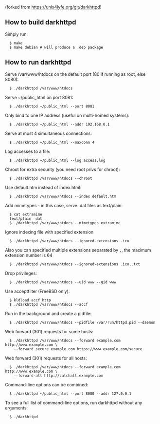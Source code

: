 (forked from https://unix4lyfe.org/git/darkhttpd)

## How to build darkhttpd

Simply run:
```
  $ make
  $ make debian # will produce a .deb package
```

## How to run darkhttpd

Serve /var/www/htdocs on the default port (80 if running as root, else 8080):
```
  $ ./darkhttpd /var/www/htdocs
```

Serve ~/public_html on port 8081:
```
  $ ./darkhttpd ~/public_html --port 8081
```

Only bind to one IP address (useful on multi-homed systems):
```
  $ ./darkhttpd ~/public_html --addr 192.168.0.1
```

Serve at most 4 simultaneous connections:
```
  $ ./darkhttpd ~/public_html --maxconn 4
```

Log accesses to a file:
```
  $ ./darkhttpd ~/public_html --log access.log
```

Chroot for extra security (you need root privs for chroot):
```
  $ ./darkhttpd /var/www/htdocs --chroot
```

Use default.htm instead of index.html:
```
  $ ./darkhttpd /var/www/htdocs --index default.htm
```

Add mimetypes - in this case, serve .dat files as text/plain:
```
  $ cat extramime
  text/plain  dat
  $ ./darkhttpd /var/www/htdocs --mimetypes extramime
```

Ignore indexing file with specified extension
```
  $ ./darkhttpd /var/www/htdocs --ignored-extensions .ico
```

Also you can specified multiple extensions separated by `,`, the maximum extension number is 64
```
  $ ./darkhttpd /var/www/htdocs --ignored-extensions .ico,.txt
```

Drop privileges:
```
  $ ./darkhttpd /var/www/htdocs --uid www --gid www
```

Use acceptfilter (FreeBSD only):
```
  $ kldload accf_http
  $ ./darkhttpd /var/www/htdocs --accf
```

Run in the background and create a pidfile:
```
  $ ./darkhttpd /var/www/htdocs --pidfile /var/run/httpd.pid --daemon
```

Web forward (301) requests for some hosts:
```
  $ ./darkhttpd /var/www/htdocs --forward example.com http://www.example.com \
    --forward secure.example.com https://www.example.com/secure
```

Web forward (301) requests for all hosts:
```
  $ ./darkhttpd /var/www/htdocs --forward example.com http://www.example.com \
    --forward-all http://catchall.example.com
```

Command-line options can be combined:
```
  $ ./darkhttpd ~/public_html --port 8080 --addr 127.0.0.1
```

To see a full list of command-line options,
run darkhttpd without any arguments:
```
  $ ./darkhttpd
```
